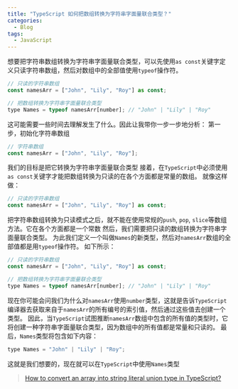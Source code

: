 ```yaml
---
title: "TypeScript 如何把数组转换为字符串字面量联合类型？"
categories:
  - Blog
tags:
  - JavaScript
---
```


想要把字符串数组转换为字符串字面量联合类型，可以先使用`as const`关键字定义只读字符串数组，然后对数组中的全部值使用`typeof`操作符。
```javascript
// 只读的字符串数组
const namesArr = ["John", "Lily", "Roy"] as const;

// 把数组转换为字符串字面量联合类型
type Names = typeof namesArr[number]; // "John" | "Lily" | "Roy"
```
这可能需要一些时间去理解发生了什么。因此让我带你一步一步地分析：
第一步，初始化字符串数组
```javascript
// 字符串数组
const namesArr = ["John", "Lily", "Roy"];
```
我们的目标是把它转换为字符串字面量联合类型
接着，在`TypeScript`中必须使用`as const`关键字才能把数组转换为只读的在各个方面都是常量的数组。
就像这样做：
```javascript
// 只读的字符串数组
const namesArr = ["John", "Lily", "Roy"] as const;
```
把字符串数组转换为只读模式之后，就不能在使用常规的`push`, `pop`, `slice`等数组方法。它在各个方面都是一个常数
然后，我们需要把只读的数组转换为字符串字面量联合类型。
为此我们定义一个叫做`Names`的新类型，然后对`namesArr`数组的全部值都是用`typeof`操作符。
如下所示：
```javascript
// 只读的字符串数组
const namesArr = ["John", "Lily", "Roy"] as const;

// 把数组转换为字符串字面量联合类型
type Names = typeof namesArr[number]; // "John" | "Lily" | "Roy"
```
现在你可能会问我们为什么对`namesArr`使用`number`类型，这就是告诉`TypeScript`编译器去获取来自于`namesArr`的所有编号的索引值，然后通过这些值去创建一个类型。
因此，当`TypeScript`试图推断`namesArr`数组中包含的所有值的类型时，它将创建一种字符串字面量联合类型，因为数组中的所有值都是常量和只读的。
最后，`Names`类型将包含如下内容：
```javascript
type Names = "John" | "Lily" | "Roy";
```
这就是我们想要的，现在就可以在`TypeScript`中使用`Names`类型

> [How to convert an array into string literal union type in TypeScript?](https://melvingeorge.me/blog/convert-array-into-string-literal-union-type-typescript)
